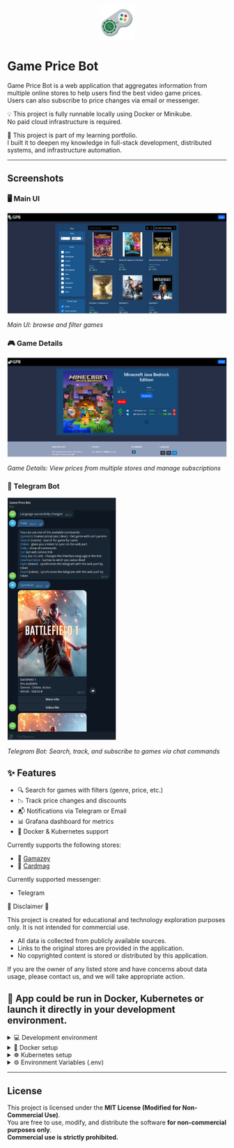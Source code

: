 <p align="center">
  <img src="./assets/logo.png" alt="Logo" width="80"/>
</p>

# Game Price Bot

Game Price Bot is a web application that aggregates information from multiple online stores to help users find the best video game prices.  
Users can also subscribe to price changes via email or messenger.

💡 This project is fully runnable locally using Docker or Minikube.  
No paid cloud infrastructure is required.

📌 This project is part of my learning portfolio.  
I built it to deepen my knowledge in full-stack development, distributed systems, and infrastructure automation.

---

## Screenshots

### 🖥️ Main UI
<img src="./assets/screenshot_1.png" alt="Main UI" width="600">
<p align="left"><i>Main UI: browse and filter games</i></p>

### 🎮 Game Details
<img src="./assets/screenshot_2.png" alt="Game Details UI" width="600"/>
<p align="left"><i>Game Details: View prices from multiple stores and manage subscriptions</i></p>

### 🤖 Telegram Bot
<img src="./assets/screenshot_3.png" alt="Telegram Bot UI" width="250"/>
<p align="left"><i>Telegram Bot: Search, track, and subscribe to games via chat commands</i></p>

## ✨ Features
- 🔍 Search for games with filters (genre, price, etc.)
- 📉 Track price changes and discounts
- 📬 Notifications via Telegram or Email
- 📊 Grafana dashboard for metrics
- 🐳 Docker & Kubernetes support


Currently supports the following stores:
- 🛒 [Gamazey](https://gamazey.com.ua)
- 🛒 [Cardmag](https://cardmag.com.ua)

Currently supported messenger:
-  Telegram

🚨 Disclaimer 🚨

This project is created for educational and technology exploration purposes only. It is not intended for commercial use.

* All data is collected from publicly available sources.
* Links to the original stores are provided in the application.
* No copyrighted content is stored or distributed by this application.

If you are the owner of any listed store and have concerns about data usage, please contact us,
and we will take appropriate action.

## 🧪 App could be run in Docker, Kubernetes  or launch it directly in your development environment.

<details>
  <summary>💻 Development environment </summary>

## Setup for development environment:

* PostgreSQL latest version
* Zookeeper 3.9.1 or higher
* Kafka 3.6.1 or higher
* Node 18.18.0
* JDK 17 or higher
* Apache Maven 3.9.0 or higher
* Gradle 8.0.2 or higher

## Step for running in development environment:

* Launch PostgreSQL server
* Start zookeeper
* Start kafka
* Start all needed services

</details>

<details>
  <summary>🐳 Docker setup </summary>

## To work with GPB in Docker you need:

* Install Docker
  Docker is needed to build images and run containers.

Download and install Docker Desktop: https://www.docker.com/products/docker-desktop/
Enable WSL 2 integration in Docker settings.

## To run GPB in Docker after installing, create a ".env" file and use the following command in root of project:

```console
docker-compose up -d
```

or if you want to build images:
```console
docker-compose up -d --build
```


</details>

<details>
  <summary>☸️ Kubernetes  setup</summary>


## To work with GPB in Kubernetes you need:

1. Install Windows Subsystem for Linux (WSL)
   Since the script is written in Bash, you need a Linux environment. Install WSL2 and a distribution like Ubuntu.

Run PowerShell as Administrator and execute:

```console
wsl --install
```

Restart your PC and install Ubuntu from the Microsoft Store.

2. Install Docker
   Docker is needed to build images and run containers.

Download and install Docker Desktop: https://www.docker.com/products/docker-desktop/
Enable WSL 2 integration in Docker settings.

3. Install Minikube
   Minikube allows you to run Kubernetes locally.

Install it via Chocolatey (in PowerShell as Administrator):

```console
choco install minikube
```

Or download it from: https://minikube.sigs.k8s.io/docs/start/

4. Install kubectl
   Kubernetes CLI is required for managing the cluster.

Install via Chocolatey:

```console
choco install kubernetes-cli
```

Or download from: https://kubernetes.io/docs/tasks/tools/install-kubectl/

5. Install helm
   Helm is the package manager for Kubernetes, used to manage and install applications.

Install via Chocolatey:

```console
choco install kubernetes-helm
```

Or download from: https://helm.sh/docs/intro/install/

## To run GPB in Minikube after installing in terminal run:

#### For stable operation of all services (Ingress, Kafka, PostgreSQL, Grafana, Loki, your backend/frontend, etc.), it's strongly recommended to allocate at least 5.5–8 GB of RAM to Minikube.:

```console
minikube start --driver=docker --cpus=4 --memory=8000
```

#### Add to host file the following IP addresses:

```console
127.0.0.1 game.price.bot
127.0.0.1 grafana.gpb
```

#### Create a ".env" file and use the following command in root of project:


```console
sh full-deploy.sh
```

#### Open minikube tunnel by the following command:

```console
minikube tunnel
```

After running the script and opening the tunnel, keep the terminal open to maintain the tunnel connection.
You can access the services via the following links:

Frontend: https://game.price.bot
Backend: https://game.price.bot/api
Grafana: https://grafana.gpb 

Login for grafana: admin , password from ".env"

* WARNING: If ingress-nginx or other pods stay in ContainerCreating or Pending state for too long, it's likely due to insufficient resources in Docker + WSL2. In that case make sure to increase memory and CPU limits via '.wslconfig'. 

</details>


<details>
  <summary>⚙️ Environment Variables (.env)</summary>

### Environments in ".env" file (with defaults values for docker and minikube) :

PostgreSQL Configuration:

* POSTGRES_DB: The name of the database to be created in PostgreSQL.
    * Default: postgres
    * Set your custom database name here.

* POSTGRES_USER: The username to connect to the PostgreSQL database.
    * Default: postgres
    * Set your desired username here.

* POSTGRES_PASSWORD: The password for the PostgreSQL user.
    * Set a strong password for your PostgreSQL user here.

* POSTGRES_URL: The JDBC URL to connect to the PostgreSQL database.
    * Default: jdbc:postgresql://postgres:5432/postgres
    * You typically do not need to change this unless you are running PostgreSQL on a different host or port.

Kafka Configuration:

* KAFKA_SERVER_URL: The URL of the Kafka server for your backend to communicate with.
    * Default: kafka:9093 for docker compose , kafka:9092 for minikube
    * Set the correct Kafka server URL if it is different from the default.

Other Configuration:

* GAMES_IMAGE_FOLDER: The folder path for storing game-related images.
    * Default: /image_folder
    * Set your desired folder path here.

* FRONT_SERVICE_URL: The URL for the frontend service.
    * Default: http://localhost:3000 for docker compose , http://game.price.bot for minikube
    * Adjust this if your frontend service is running on a different host or port.

* BACKEND_SERVICE_URL: The URL for the backend service.
    * Default: http://localhost:8080/api for docker compose , http://game.price.bot/api for minikube
    * Adjust this if your backend service is running on a different host or port.

* GAME_SERVICE_URL: The URL for the game service.
    * Default: http://game:8081 for docker compose , http://game-service:8081 for minikube
    * Modify this URL if your game service runs on a different address or port.

* SUPPORT_EMAIL: The email address for support contact.
    * Set a valid email address for support contact here.

* TELEGRAM_BOT_URL: The URL for the Telegram bot.
  * Default: https://t.me/GamaPriceTelegramBot
  * Modify this URL if your Telegram bot runs on a different address or port.

* API_KEY: The API key used for service authorization between each other.
    * Default:
    * Set your unique API key here.

Admin Configuration:

* ADMIN_EMAIL: The email address for the admin user.
    * Set a valid email address for the admin user here.

* ADMIN_PASSWORD: The password for the admin user.
    * Set a password for the admin user here.

Mail Service Configuration:

* MAIL_USERNAME: The username for sending emails (e.g., Gmail address).
    * Enter the email address you will use to send notifications to users.

* MAIL_PASSWORD: The app password for the email account used for sending emails.
    * Set the correct password for the email account here.

Telegram Bot Configuration:

* TELEGRAM_BOT_TOKEN: The token for your Telegram bot, generated by BotFather.
    * Obtain a Telegram Bot token from BotFather and set it here or get from owner.

Token key Configuration:

* TOKEN_SECRET_KEY: Secret key for authentication token generation.

* REFRESH_TOKEN_SECRET_KEY: Secret key for refresh token generation.

Dependency Configuration:

* DEPENDENCY_REPO_URL: The folder path for storing game-related images.
    * Default: https://maven.pkg.github.com/IllusiveMan2186/GPB-common
    * Set url to dependency repository with common dependency

* DEPENDENCY_REPO_USERNAME: The URL for the frontend service.
    * Default: Your github username
    * Set username to account for reading dependency repository

* DEPENDENCY_REPO_PASSWORD: The URL for the game service.
    * Default: Your github personal access tokens
    * Set password to account for reading dependency repository

* GRAFANA_ADMIN_PASSWORD: The password for the Grafana admin user.
    * Set your password for Grafana admin user

You also could stop some docker parts and run part on yours development environment

</details>

-------------------------------------

## License

This project is licensed under the **MIT License (Modified for Non-Commercial Use)**.  
You are free to use, modify, and distribute the software **for non-commercial purposes only**.  
**Commercial use is strictly prohibited.**
